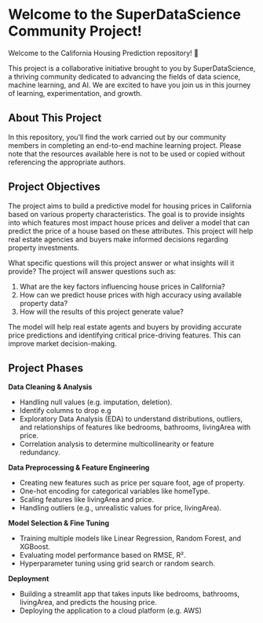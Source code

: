 # Welcome to the SuperDataScience Community Project!
Welcome to the California Housing Prediction repository! 🎉

This project is a collaborative initiative brought to you by SuperDataScience, a thriving community dedicated to advancing the fields of data science, machine learning, and AI. We are excited to have you join us in this journey of learning, experimentation, and growth.

## About This Project
In this repository, you’ll find the work carried out by our community members in completing an end-to-end machine learning project. Please note that the resources available here is not to be used or copied without referencing the appropriate authors.

## Project Objectives
The project aims to build a predictive model for housing prices in California based on various property characteristics. The goal is to provide insights into which features most impact house prices and deliver a model that can predict the price of a house based on these attributes. This project will help real estate agencies and buyers make informed decisions regarding property investments.

What specific questions will this project answer or what insights will it provide? The project will answer questions such as:
1. What are the key factors influencing house prices in California?
2. How can we predict house prices with high accuracy using available property data?
3. How will the results of this project generate value?

The model will help real estate agents and buyers by providing accurate price predictions and identifying critical price-driving features. This can improve market decision-making.

## Project Phases
**Data Cleaning & Analysis**
- Handling null values (e.g. imputation, deletion). 
- Identify columns to drop e.g 
- Exploratory Data Analysis (EDA) to understand distributions, outliers, and relationships of features like bedrooms, bathrooms, livingArea with price.
- Correlation analysis to determine multicollinearity or feature redundancy.

**Data Preprocessing & Feature Engineering**
- Creating new features such as price per square foot, age of property.
- One-hot encoding for categorical variables like homeType.
- Scaling features like livingArea and price.
- Handling outliers (e.g., unrealistic values for price, livingArea).

**Model Selection & Fine Tuning**
- Training multiple models like Linear Regression, Random Forest, and XGBoost.
- Evaluating model performance based on RMSE, R².
- Hyperparameter tuning using grid search or random search.

**Deployment**
- Building a streamlit app that takes inputs like bedrooms, bathrooms, livingArea, and predicts the housing price.
- Deploying the application to a cloud platform (e.g. AWS)
